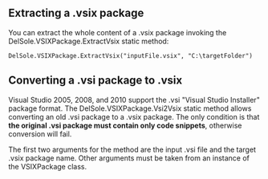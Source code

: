 ## Extracting a .vsix package ##

You can extract the whole content of a .vsix package invoking the DelSole.VSIXPackage.ExtractVsix static method:

    DelSole.VSIXPackage.ExtractVsix("inputFile.vsix", "C:\targetFolder")

## Converting a .vsi package to .vsix ##

Visual Studio 2005, 2008, and 2010 support the .vsi "Visual Studio Installer" package format. The DelSole.VSIXPackage.Vsi2Vsix static method allows converting an old .vsi package to a .vsix package. The only condition is that **the original .vsi package must contain only code snippets**, otherwise conversion will fail.

The first two arguments for the method are the input .vsi file and the target .vsix package name. Other arguments must be taken from an instance of the VSIXPackage class.
